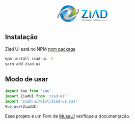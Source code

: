 
<p align="center">
  <img src="./demo/images/ziad.png">
</p>


## Instalação

Ziad UI está no NPM [npm package](https://www.npmjs.com/package/ziad-ui)

```bash
npm install ziad-ui -S
yarn add ziad-ui
```

## Modo de usar

```javascript
import Vue from 'vue'
import ZiadUI from 'ziad-ui'
import 'ziad-ui/dist/ziad-ui.css'
Vue.use(ZiadUI)
```

Esse projeto é um Fork de [MuseUI](https://muse-ui.org) verifique a documentação.
